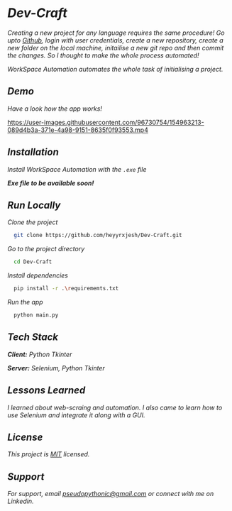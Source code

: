 
# _Dev-Craft_

_Creating a new project for any language requires the same procedure! Go upto [Github](https://www.github.com), login with user credentials, create a new repository, create a new folder on the local machine, initailise a new git repo and then commit the changes. So I thought to make the whole process automated!_

_WorkSpace Automation automates the whole task of initialising a project._

## _Demo_

_Have a look how the app works!_

https://user-images.githubusercontent.com/96730754/154963213-089d4b3a-371e-4a98-9151-8635f0f93553.mp4

## _Installation_

_Install WorkSpace Automation with the `.exe` file_

**_Exe file to be available soon!_**
    
## _Run Locally_

_Clone the project_

```bash
  git clone https://github.com/heyyrxjesh/Dev-Craft.git
```

_Go to the project directory_

```bash
  cd Dev-Craft
```

_Install dependencies_

```bash
  pip install -r .\requirememts.txt
```

_Run the app_

```bash
  python main.py
```


## _Tech Stack_

_**Client:** Python Tkinter_

_**Server:** Selenium, Python Tkinter_


## _Lessons Learned_

_I learned about web-scraing and automation. I also came to learn how to use Selenium and integrate it along with a GUI._


## _License_

_This project is [MIT](https://github.com/heyyrxjesh/Dev-Craft/blob/main/LICENSE) licensed._


## _Support_

_For support, email pseudopythonic@gmail.com or connect with me on Linkedin._


